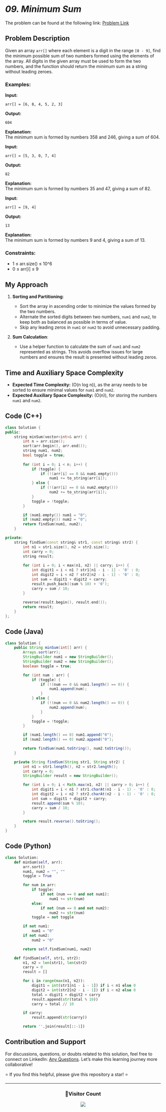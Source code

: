 # *09. Minimum Sum*

The problem can be found at the following link: [Problem Link](https://geeksforgeeks.org/problems/minimum-sum4058/1)

## Problem Description

Given an array `arr[]` where each element is a digit in the range `[0 - 9]`, find the minimum possible sum of two numbers formed using the elements of the array. All digits in the given array must be used to form the two numbers, and the function should return the minimum sum as a string without leading zeroes.

### Examples:

**Input:**  
```
arr[] = [6, 8, 4, 5, 2, 3]
```

**Output:**  
```
604
```

**Explanation:**  
The minimum sum is formed by numbers 358 and 246, giving a sum of 604.

**Input:**  
```
arr[] = [5, 3, 0, 7, 4]
```

**Output:**  
```
82
```

**Explanation:**  
The minimum sum is formed by numbers 35 and 47, giving a sum of 82.

**Input:**  
```
arr[] = [9, 4]
```

**Output:**  
```
13
```

**Explanation:**  
The minimum sum is formed by numbers 9 and 4, giving a sum of 13.

### Constraints:
- 1 ≤ arr.size() ≤ 10^6
- 0 ≤ arr[i] ≤ 9

## My Approach

1. **Sorting and Partitioning**:
   - Sort the array in ascending order to minimize the values formed by the two numbers.
   - Alternate the sorted digits between two numbers, `num1` and `num2`, to keep both as balanced as possible in terms of value.
   - Skip any leading zeros in `num1` or `num2` to avoid unnecessary padding.

2. **Sum Calculation**:
   - Use a helper function to calculate the sum of `num1` and `num2` represented as strings. This avoids overflow issues for large numbers and ensures the result is presented without leading zeros.

## Time and Auxiliary Space Complexity

- **Expected Time Complexity:** (O(n log n)), as the array needs to be sorted to ensure minimal values for `num1` and `num2`.
- **Expected Auxiliary Space Complexity:** (O(n)), for storing the numbers `num1` and `num2`.

## Code (C++)

```cpp
class Solution {
public:
    string minSum(vector<int>& arr) {
        int n = arr.size();
        sort(arr.begin(), arr.end());
        string num1, num2;
        bool toggle = true;
        
        for (int i = 0; i < n; i++) {
            if (toggle) {
                if (!(arr[i] == 0 && num1.empty())) 
                    num1 += to_string(arr[i]);
            } else {
                if (!(arr[i] == 0 && num2.empty())) 
                    num2 += to_string(arr[i]);
            }
            toggle = !toggle;
        }

        if (num1.empty()) num1 = "0";
        if (num2.empty()) num2 = "0";
        return findSum(num1, num2);
    }

private:
    string findSum(const string& str1, const string& str2) {
        int n1 = str1.size(), n2 = str2.size();
        int carry = 0;
        string result;
        
        for (int i = 0; i < max(n1, n2) || carry; i++) {
            int digit1 = i < n1 ? str1[n1 - i - 1] - '0' : 0;
            int digit2 = i < n2 ? str2[n2 - i - 1] - '0' : 0;
            int sum = digit1 + digit2 + carry;
            result.push_back((sum % 10) + '0');
            carry = sum / 10;
        }
        
        reverse(result.begin(), result.end());
        return result;
    }
};
```

## Code (Java)

```java
class Solution {
    public String minSum(int[] arr) {
        Arrays.sort(arr);
        StringBuilder num1 = new StringBuilder();
        StringBuilder num2 = new StringBuilder();
        boolean toggle = true;

        for (int num : arr) {
            if (toggle) {
                if (!(num == 0 && num1.length() == 0)) {
                    num1.append(num);
                }
            } else {
                if (!(num == 0 && num2.length() == 0)) {
                    num2.append(num);
                }
            }
            toggle = !toggle;
        }

        if (num1.length() == 0) num1.append("0");
        if (num2.length() == 0) num2.append("0");

        return findSum(num1.toString(), num2.toString());
    }

    private String findSum(String str1, String str2) {
        int n1 = str1.length(), n2 = str2.length();
        int carry = 0;
        StringBuilder result = new StringBuilder();

        for (int i = 0; i < Math.max(n1, n2) || carry > 0; i++) {
            int digit1 = i < n1 ? str1.charAt(n1 - i - 1) - '0' : 0;
            int digit2 = i < n2 ? str2.charAt(n2 - i - 1) - '0' : 0;
            int sum = digit1 + digit2 + carry;
            result.append(sum % 10);
            carry = sum / 10;
        }

        return result.reverse().toString();
    }
}
```

## Code (Python)

```python
class Solution:
    def minSum(self, arr):
        arr.sort()
        num1, num2 = "", ""
        toggle = True

        for num in arr:
            if toggle:
                if not (num == 0 and not num1):
                    num1 += str(num)
            else:
                if not (num == 0 and not num2):
                    num2 += str(num)
            toggle = not toggle

        if not num1:
            num1 = "0"
        if not num2:
            num2 = "0"

        return self.findSum(num1, num2)

    def findSum(self, str1, str2):
        n1, n2 = len(str1), len(str2)
        carry = 0
        result = []

        for i in range(max(n1, n2)):
            digit1 = int(str1[n1 - i - 1]) if i < n1 else 0
            digit2 = int(str2[n2 - i - 1]) if i < n2 else 0
            total = digit1 + digit2 + carry
            result.append(str(total % 10))
            carry = total // 10

        if carry:
            result.append(str(carry))

        return ''.join(result[::-1])
```

## Contribution and Support

For discussions, questions, or doubts related to this solution, feel free to connect on LinkedIn: [Any Questions](https://www.linkedin.com/in/het-patel-8b110525a/). Let’s make this learning journey more collaborative!

⭐ If you find this helpful, please give this repository a star! ⭐

---

<div align="center">
  <h3><b>📍Visitor Count</b></h3>
</div>

<p align="center">
  <img src="https://profile-counter.glitch.me/Hunterdii/count.svg" />
</p>
